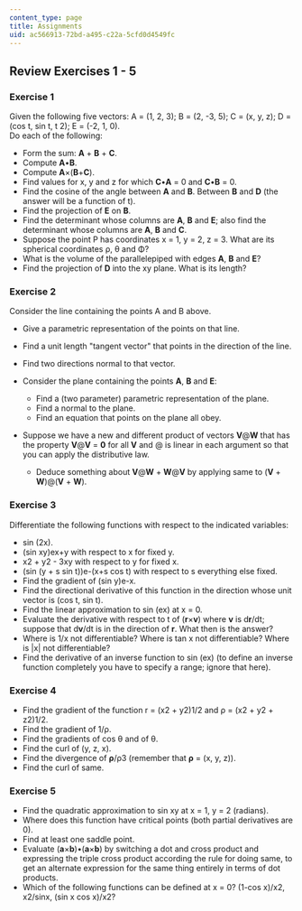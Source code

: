 ```yaml
---
content_type: page
title: Assignments
uid: ac566913-72bd-a495-c22a-5cfd0d4549fc
---
```


Review Exercises 1 - 5
----------------------

### Exercise 1

Given the following five vectors: A = (1, 2, 3); B = (2, -3, 5); C = (x, y, z); D = (cos t, sin t, t 2); E = (-2, 1, 0).  
Do each of the following:

*   Form the sum: **A** + **B** + **C**.
*   Compute **A**•**B**.
*   Compute **A**×(**B**+**C**).
*   Find values for x, y and z for which **C**•**A** = 0 and **C**•**B** = 0.
*   Find the cosine of the angle between **A** and **B**. Between **B** and **D** (the answer will be a function of t).
*   Find the projection of **E** on **B**.
*   Find the determinant whose columns are **A**, **B** and **E**; also find the determinant whose columns are **A**, **B** and **C**.
*   Suppose the point P has coordinates x = 1, y = 2, z = 3. What are its spherical coordinates ρ, θ and Φ?
*   What is the volume of the parallelepiped with edges **A**, **B** and **E**?
*   Find the projection of **D** into the xy plane. What is its length?

### Exercise 2

Consider the line containing the points A and B above.

*   Give a parametric representation of the points on that line.
*   Find a unit length "tangent vector" that points in the direction of the line.
*   Find two directions normal to that vector.
*   Consider the plane containing the points **A**, **B** and **E**:
    *   Find a (two parameter) parametric representation of the plane.
    *   Find a normal to the plane.
    *   Find an equation that points on the plane all obey.  
          
        
*   Suppose we have a new and different product of vectors **V**@**W** that has the property **V**@**V** = **0** for all **V** and @ is linear in each argument so that you can apply the distributive law.
    *   Deduce something about **V**@**W** + **W**@**V** by applying same to (**V** + **W**)@(**V** + **W**).

### Exercise 3

Differentiate the following functions with respect to the indicated variables:

*   sin (2x).
*   (sin xy)ex+y with respect to x for fixed y.
*   x2 + y2 - 3xy with respect to y for fixed x.
*   (sin (y + s sin t))e\-(x+s cos t) with respect to s everything else fixed.
*   Find the gradient of (sin y)e\-x.
*   Find the directional derivative of this function in the direction whose unit vector is (cos t, sin t).
*   Find the linear approximation to sin (ex) at x = 0.
*   Evaluate the derivative with respect to t of (**r**×**v**) where **v** is d**r**/dt; suppose that d**v**/dt is in the direction of **r**. What then is the answer?
*   Where is 1/x not differentiable? Where is tan x not differentiable? Where is |x| not differentiable?
*   Find the derivative of an inverse function to sin (ex) (to define an inverse function completely you have to specify a range; ignore that here).

### Exercise 4

*   Find the gradient of the function r = (x2 + y2)1/2 and ρ = (x2 + y2 + z2)1/2.
*   Find the gradient of 1/ρ.
*   Find the gradients of cos θ and of θ.
*   Find the curl of (y, z, x).
*   Find the divergence of **ρ**/ρ3 (remember that **ρ** = (x, y, z)).
*   Find the curl of same.

### Exercise 5

*   Find the quadratic approximation to sin xy at x = 1, y = 2 (radians).
*   Where does this function have critical points (both partial derivatives are 0).
*   Find at least one saddle point.
*   Evaluate (**a**×**b**)•(**a**×**b**) by switching a dot and cross product and expressing the triple cross product according the rule for doing same, to get an alternate expression for the same thing entirely in terms of dot products.
*   Which of the following functions can be defined at x = 0? (1-cos x)/x2, x2/sinx, (sin x cos x)/x2?